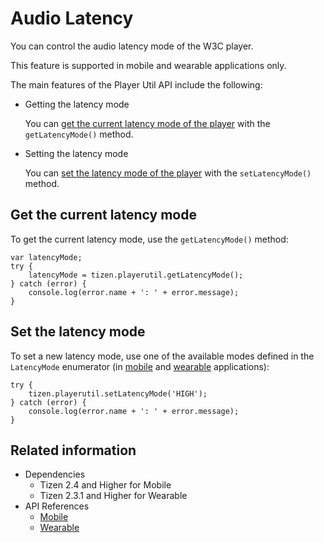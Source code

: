 # Audio Latency

You can control the audio latency mode of the W3C player.

This feature is supported in mobile and wearable applications only.

The main features of the Player Util API include the following:

- Getting the latency mode

  You can [get the current latency mode of the player](#getting-the-current-latency-mode) with the `getLatencyMode()` method.

- Setting the latency mode

  You can [set the latency mode of the player](#setting-the-latency-mode) with the `setLatencyMode()` method.

## Get the current latency mode

To get the current latency mode, use the `getLatencyMode()` method:

```
var latencyMode;
try {
    latencyMode = tizen.playerutil.getLatencyMode();
} catch (error) {
    console.log(error.name + ': ' + error.message);
}
```

## Set the latency mode

To set a new latency mode, use one of the available modes defined in the `LatencyMode` enumerator (in [mobile](../../api/latest/device_api/mobile/tizen/playerutil.html#LatencyMode) and [wearable](../../api/latest/device_api/wearable/tizen/playerutil.html#LatencyMode) applications):

```
try {
    tizen.playerutil.setLatencyMode('HIGH');
} catch (error) {
    console.log(error.name + ': ' + error.message);
}
```

## Related information
* Dependencies
  - Tizen 2.4 and Higher for Mobile
  - Tizen 2.3.1 and Higher for Wearable
* API References
  - [Mobile](../../api/latest/device_api/mobile/tizen/playerutil.html)
  - [Wearable](../../api/latest/device_api/wearable/tizen/playerutil.html)
